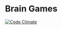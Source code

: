 # Brain Games

[![Code Climate](https://codeclimate.com/github/graywrk/project-lvl1-s144/badges.gpa.svg)](https://codeclimate.com/github/graywrk/project-lvl1-s144)

